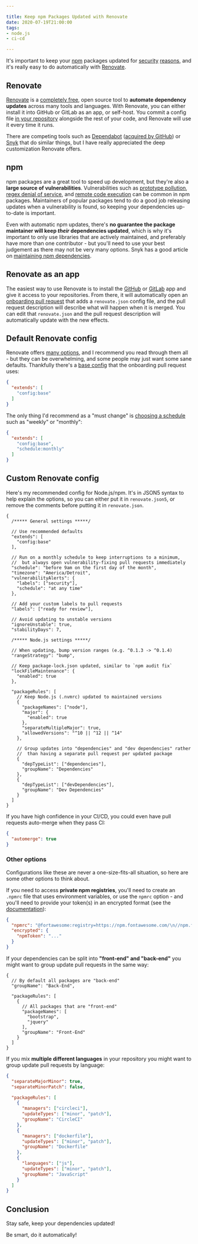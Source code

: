 ```yaml
---

title: Keep npm Packages Updated with Renovate
date: 2020-07-19T21:00:00
tags:
- node.js
- ci-cd

---
```


It's important to keep your [npm](https://www.npmjs.com/) packages updated for [security](https://snyk.io/blog/ten-npm-security-best-practices/) [reasons](https://snyk.io/blog/how-to-maintain-npm-dependencies-in-your-project/), and it's really easy to do automatically with [Renovate](https://renovate.whitesourcesoftware.com/).

## Renovate

[Renovate](https://renovate.whitesourcesoftware.com/) is a [completely free](https://renovate.whitesourcesoftware.com/blog/renovate-is-now-part-of-whitesource/), open source tool to **automate dependency updates** across many tools and languages. With Renovate, you can either install it into GitHub or GitLab as an app, or self-host. You commit a config file [in your repository](https://docs.renovatebot.com/configuration-options/) alongside the rest of your code, and Renovate will use it every time it runs.

There are competing tools such as [Dependabot](https://dependabot.com/) ([acquired by GitHub](https://dependabot.com/blog/hello-github/)) or [Snyk](https://snyk.io/blog/keep-your-dependencies-up-to-date-enable-auto-upgrades-with-snyk/) that do similar things, but I have really appreciated the deep customization Renovate offers.

## npm

npm packages are a great tool to speed up development, but they're also a **large source of vulnerabilities**. Vulnerabilities such as [prototype pollution](https://www.npmjs.com/advisories/782), [regex denial of service](https://www.npmjs.com/advisories/118), and [remote code execution](https://www.npmjs.com/advisories/1538) can be common in npm packages. Maintainers of popular packages tend to do a good job releasing updates when a vulnerability is found, so keeping your dependencies up-to-date is important.

Even with automatic npm updates, there's **no guarantee the package maintainer will keep _their_ dependencies updated**, which is why it's important to only use libraries that are actively maintained, and preferably have more than one contributor - but you'll need to use your best judgement as there may not be very many options. Snyk has a good article on [maintaining npm dependencies](https://snyk.io/blog/how-to-maintain-npm-dependencies-in-your-project/).

## Renovate as an app

The easiest way to use Renovate is to install the [GitHub](https://docs.renovatebot.com/getting-started/installing-onboarding/#hosted-githubcom-app) or [GitLab](https://docs.renovatebot.com/getting-started/installing-onboarding/#hosted-gitlabcom-app) app and give it access to your repositories. From there, it will automatically open an [onboarding pull request](https://docs.renovatebot.com/configuration-options/) that adds a `renovate.json` config file, and the pull request description will describe what will happen when it is merged. You can edit that `renovate.json` and the pull request description will automatically update with the new effects.

## Default Renovate config

Renovate offers [many options](https://docs.renovatebot.com/configuration-options/), and I recommend you read through them all - but they can be overwhelming, and some people may just want some sane defaults. Thankfully there's a [base config](https://docs.renovatebot.com/presets-config/#configbase) that the onboarding pull request uses:

```json
{
  "extends": [
    "config:base"
  ]
}
```

The only thing I'd recommend as a "must change" is [choosing a schedule](https://docs.renovatebot.com/presets-schedule/) such as "weekly" or "monthly":

```json
{
  "extends": [
    "config:base",
    "schedule:monthly"
  ]
}
```

## Custom Renovate config

Here's my recommended config for Node.js/npm. It's in JSON5 syntax to help explain the options, so you can either put it in `renovate.json5`, or remove the comments before putting it in `renovate.json`.

```json5
{
  /***** General settings *****/

  // Use recommended defaults
  "extends": [
    "config:base"
  ],

  // Run on a monthly schedule to keep interruptions to a minimum,
  //  but always open vulnerability-fixing pull requests immediately
  "schedule": "before 9am on the first day of the month",
  "timezone": "America/Detroit",
  "vulnerabilityAlerts": {
    "labels": ["security"],
    "schedule": "at any time"
  },

  // Add your custom labels to pull requests
  "labels": ["ready for review"],

  // Avoid updating to unstable versions
  "ignoreUnstable": true,
  "stabilityDays": 7,

  /***** Node.js settings *****/

  // When updating, bump version ranges (e.g. ^0.1.3 -> ^0.1.4)
  "rangeStrategy": "bump",

  // Keep package-lock.json updated, similar to `npm audit fix`
  "lockFileMaintenance": {
    "enabled": true
  },

  "packageRules": [
    // Keep Node.js (.nvmrc) updated to maintained versions
    {
      "packageNames": ["node"],
      "major": {
        "enabled": true
      },
      "separateMultipleMajor": true,
      "allowedVersions": "^10 || ^12 || ^14"
    },

    // Group updates into "dependencies" and "dev dependencies" rather
    //  than having a separate pull request per updated package
    {
      "depTypeList": ["dependencies"],
      "groupName": "Dependencies"
    },
    {
      "depTypeList": ["devDependencies"],
      "groupName": "Dev Dependencies"
    }
  ]
}
```

If you have high confidence in your CI/CD, you could even have pull requests auto-merge when they pass CI:

```json
{
  "automerge": true
}
```

### Other options

Configurations like these are never a one-size-fits-all situation, so here are some other options to think about.

If you need to access **private npm registries**, you'll need to create an `.npmrc` file that uses environment variables, or use the `npmrc` option - and you'll need to provide your token(s) in an encrypted format (see the [documentation](https://docs.renovatebot.com/getting-started/private-packages/)):

```json
{
  "npmrc": "@fortawesome:registry=https://npm.fontawesome.com/\n//npm.fontawesome.com/:_authToken=${NPM_TOKEN}",
  "encrypted": {
    "npmToken": "..."
  }
}
```

If your dependencies can be split into **"front-end" and "back-end"** you might want to group update pull requests in the same way:

```json5
{
  // By default all packages are "back-end"
  "groupName": "Back-End",

  "packageRules": [
    {
      // All packages that are "front-end"
      "packageNames": [
        "bootstrap",
        "jquery"
      ],
      "groupName": "Front-End"
    }
  ]
}
```

If you mix **multiple different languages** in your repository you might want to group update pull requests by language:

```json
{
  "separateMajorMinor": true,
  "separateMinorPatch": false,

  "packageRules": [
    {
      "managers": ["circleci"],
      "updateTypes": ["minor", "patch"],
      "groupName": "CircleCI"
    },
    {
      "managers": ["dockerfile"],
      "updateTypes": ["minor", "patch"],
      "groupName": "Dockerfile"
    },
    {
      "languages": ["js"],
      "updateTypes": ["minor", "patch"],
      "groupName": "JavaScript"
    }
  ]
}
```

## Conclusion

Stay safe, keep your dependencies updated!

Be smart, do it automatically!

